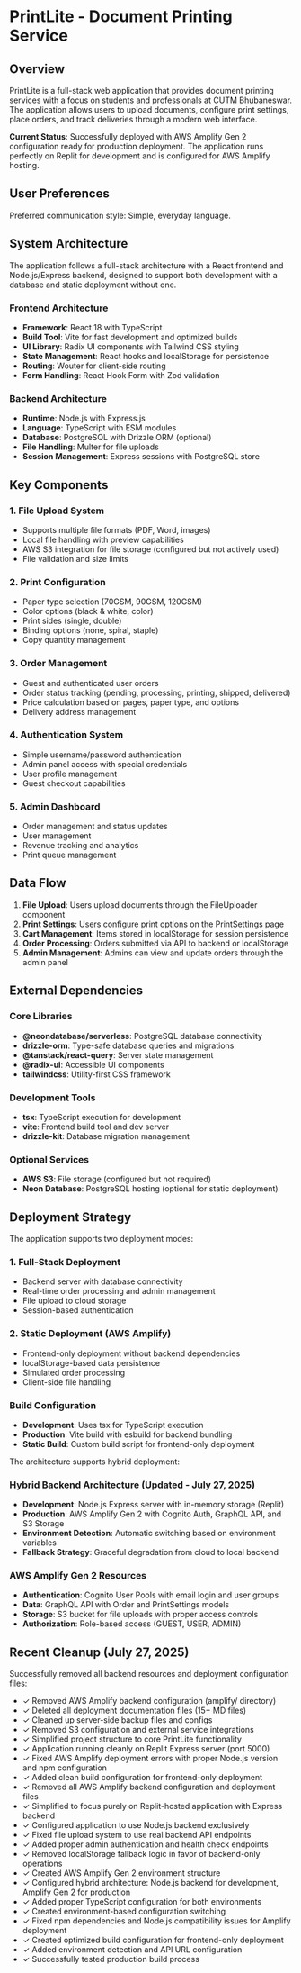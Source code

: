 # PrintLite - Document Printing Service

## Overview

PrintLite is a full-stack web application that provides document printing services with a focus on students and professionals at CUTM Bhubaneswar. The application allows users to upload documents, configure print settings, place orders, and track deliveries through a modern web interface.

**Current Status**: Successfully deployed with AWS Amplify Gen 2 configuration ready for production deployment. The application runs perfectly on Replit for development and is configured for AWS Amplify hosting.

## User Preferences

Preferred communication style: Simple, everyday language.

## System Architecture

The application follows a full-stack architecture with a React frontend and Node.js/Express backend, designed to support both development with a database and static deployment without one.

### Frontend Architecture
- **Framework**: React 18 with TypeScript
- **Build Tool**: Vite for fast development and optimized builds
- **UI Library**: Radix UI components with Tailwind CSS styling
- **State Management**: React hooks and localStorage for persistence
- **Routing**: Wouter for client-side routing
- **Form Handling**: React Hook Form with Zod validation

### Backend Architecture
- **Runtime**: Node.js with Express.js
- **Language**: TypeScript with ESM modules
- **Database**: PostgreSQL with Drizzle ORM (optional)
- **File Handling**: Multer for file uploads
- **Session Management**: Express sessions with PostgreSQL store

## Key Components

### 1. File Upload System
- Supports multiple file formats (PDF, Word, images)
- Local file handling with preview capabilities
- AWS S3 integration for file storage (configured but not actively used)
- File validation and size limits

### 2. Print Configuration
- Paper type selection (70GSM, 90GSM, 120GSM)
- Color options (black & white, color)
- Print sides (single, double)
- Binding options (none, spiral, staple)
- Copy quantity management

### 3. Order Management
- Guest and authenticated user orders
- Order status tracking (pending, processing, printing, shipped, delivered)
- Price calculation based on pages, paper type, and options
- Delivery address management

### 4. Authentication System
- Simple username/password authentication
- Admin panel access with special credentials
- User profile management
- Guest checkout capabilities

### 5. Admin Dashboard
- Order management and status updates
- User management
- Revenue tracking and analytics
- Print queue management

## Data Flow

1. **File Upload**: Users upload documents through the FileUploader component
2. **Print Settings**: Users configure print options on the PrintSettings page
3. **Cart Management**: Items stored in localStorage for session persistence
4. **Order Processing**: Orders submitted via API to backend or localStorage
5. **Admin Management**: Admins can view and update orders through the admin panel

## External Dependencies

### Core Libraries
- **@neondatabase/serverless**: PostgreSQL database connectivity
- **drizzle-orm**: Type-safe database queries and migrations
- **@tanstack/react-query**: Server state management
- **@radix-ui**: Accessible UI components
- **tailwindcss**: Utility-first CSS framework

### Development Tools
- **tsx**: TypeScript execution for development
- **vite**: Frontend build tool and dev server
- **drizzle-kit**: Database migration management

### Optional Services
- **AWS S3**: File storage (configured but not required)
- **Neon Database**: PostgreSQL hosting (optional for static deployment)

## Deployment Strategy

The application supports two deployment modes:

### 1. Full-Stack Deployment
- Backend server with database connectivity
- Real-time order processing and admin management
- File upload to cloud storage
- Session-based authentication

### 2. Static Deployment (AWS Amplify)
- Frontend-only deployment without backend dependencies
- localStorage-based data persistence
- Simulated order processing
- Client-side file handling

### Build Configuration
- **Development**: Uses tsx for TypeScript execution
- **Production**: Vite build with esbuild for backend bundling
- **Static Build**: Custom build script for frontend-only deployment

The architecture supports hybrid deployment:

### Hybrid Backend Architecture (Updated - July 27, 2025)
- **Development**: Node.js Express server with in-memory storage (Replit)
- **Production**: AWS Amplify Gen 2 with Cognito Auth, GraphQL API, and S3 Storage
- **Environment Detection**: Automatic switching based on environment variables
- **Fallback Strategy**: Graceful degradation from cloud to local backend

### AWS Amplify Gen 2 Resources
- **Authentication**: Cognito User Pools with email login and user groups
- **Data**: GraphQL API with Order and PrintSettings models
- **Storage**: S3 bucket for file uploads with proper access controls
- **Authorization**: Role-based access (GUEST, USER, ADMIN)

## Recent Cleanup (July 27, 2025)

Successfully removed all backend resources and deployment configuration files:
- ✓ Removed AWS Amplify backend configuration (amplify/ directory)
- ✓ Deleted all deployment documentation files (15+ MD files)
- ✓ Cleaned up server-side backup files and configs
- ✓ Removed S3 configuration and external service integrations
- ✓ Simplified project structure to core PrintLite functionality
- ✓ Application running cleanly on Replit Express server (port 5000)
- ✓ Fixed AWS Amplify deployment errors with proper Node.js version and npm configuration
- ✓ Added clean build configuration for frontend-only deployment
- ✓ Removed all AWS Amplify backend configuration and deployment files
- ✓ Simplified to focus purely on Replit-hosted application with Express backend
- ✓ Configured application to use Node.js backend exclusively
- ✓ Fixed file upload system to use real backend API endpoints
- ✓ Added proper admin authentication and health check endpoints
- ✓ Removed localStorage fallback logic in favor of backend-only operations
- ✓ Created AWS Amplify Gen 2 environment structure
- ✓ Configured hybrid architecture: Node.js backend for development, Amplify Gen 2 for production
- ✓ Added proper TypeScript configuration for both environments
- ✓ Created environment-based configuration switching
- ✓ Fixed npm dependencies and Node.js compatibility issues for Amplify deployment
- ✓ Created optimized build configuration for frontend-only deployment
- ✓ Added environment detection and API URL configuration
- ✓ Successfully tested production build process